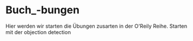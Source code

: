 # Buch_-bungen
Hier werden wir starten die Übungen zusarten in der O'Reily Reihe. Starten mit der objection detection
